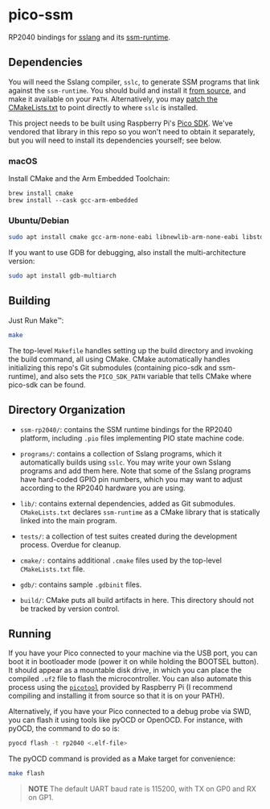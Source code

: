 # pico-ssm

RP2040 bindings for [sslang][sslang] and its [ssm-runtime][ssm-runtime].

[ssm-runtime]: https://github.com/ssm-lang/ssm-runtime
[sslang]: https://github.com/ssm-lang/sslang

## Dependencies

You will need the Sslang compiler, `sslc`, to generate SSM programs that link
against the `ssm-runtime`. You should build and install it [from
source][sslang], and make it available on your `PATH`. Alternatively, you may
[patch the CMakeLists.txt](programs/CMakeLists.txt#L34) to point directly to
where `sslc` is installed.

This project needs to be built using Raspberry Pi's [Pico SDK][pico-sdk]. We've
vendored that library in this repo so you won't need to obtain it separately,
but you will need to install its dependencies yourself; see below.

[pico-sdk]: https://github.com/raspberrypi/pico-sdk

### macOS

Install CMake and the Arm Embedded Toolchain:

```
brew install cmake
brew install --cask gcc-arm-embedded
```

### Ubuntu/Debian

```sh
sudo apt install cmake gcc-arm-none-eabi libnewlib-arm-none-eabi libstdc++-arm-none-eabi-newlib
```

If you want to use GDB for debugging, also install the multi-architecture version:

```sh
sudo apt install gdb-multiarch
```

## Building

Just Run Make™:

```sh
make
```

The top-level `Makefile` handles setting up the build directory and invoking the
build command, all using CMake. CMake automatically handles initializing this
repo's Git submodules (containing pico-sdk and ssm-runtime), and also sets the
`PICO_SDK_PATH` variable that tells CMake where pico-sdk can be found.

## Directory Organization

-   `ssm-rp2040/`: contains the SSM runtime bindings for the RP2040 platform,
    including `.pio` files implementing PIO state machine code.

-   `programs/`: contains a collection of Sslang programs, which it
    automatically builds using `sslc`. You may write your own Sslang programs
    and add them here. Note that some of the Sslang programs have hard-coded
    GPIO pin numbers, which you may want to adjust according to the RP2040
    hardware you are using.

-   `lib/`: contains external dependencies, added as Git submodules.
    `CMakeLists.txt` declares `ssm-runtime` as a CMake library that is
    statically linked into the main program.

-   `tests/`: a collection of test suites created during the development
    process. Overdue for cleanup.

-   `cmake/:` contains additional `.cmake` files used by the top-level
    `CMakeLists.txt` file.

-   `gdb/`: contains sample `.gdbinit` files.

-   `build/`: CMake puts all build artifacts in here. This directory should not
    be tracked by version control.

## Running

If you have your Pico connected to your machine via the USB port, you can boot
it in bootloader mode (power it on while holding the BOOTSEL button). It should
appear as a mountable disk drive, in which you can place the compiled `.uf2`
file to flash the microcontroller. You can also automate this process using the
[`picotool`][picotool] provided by Raspberry Pi (I recommend compiling and
installing it from source so that it is on your PATH).

[picotool]: https://github.com/raspberrypi/picotool

Alternatively, if you have your Pico connected to a debug probe via SWD, you can
flash it using tools like pyOCD or OpenOCD. For instance, with pyOCD, the
command to do so is:

```sh
pyocd flash -t rp2040 <.elf-file>
```

The pyOCD command is provided as a Make target for convenience:

```sh
make flash
```

> **NOTE** The default UART baud rate is 115200, with TX on GP0 and RX on GP1.
